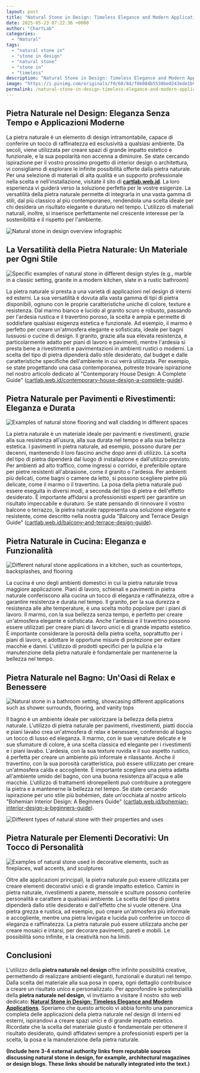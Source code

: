 ```yaml
---
layout: post
title: "Natural Stone in Design: Timeless Elegance and Modern Applications"
date: 2025-05-23 07:22:36 +0000
author: "ChartLab"
categories:
  - "Natural"
tags:
  - "natural stone in"
  - "stone in design"
  - "natural stone"
  - "stone in"
  - "timeless"
description: "Natural Stone in Design: Timeless Elegance and Modern Applications - Complete guide and comprehensive analysis"
image: "https://i.pinimg.com/originals/f0/60/84/f06084b5530be0243ede1b96af062624.jpg"
permalink: /natural-stone-in-design-timeless-elegance-and-modern-applications
---
```


## Pietra Naturale nel Design: Eleganza Senza Tempo e Applicazioni Moderne

<!--more-->

La pietra naturale è un elemento di design intramontabile, capace di conferire un tocco di raffinatezza ed esclusività a qualsiasi ambiente.  Da secoli, viene utilizzata per creare spazi di grande impatto estetico e funzionale, e la sua popolarità non accenna a diminuire.  Se state cercando ispirazione per il vostro prossimo progetto di interior design o architettura, vi consigliamo di esplorare le infinite possibilità offerte dalla pietra naturale.  Per una selezione di materiali di alta qualità e un supporto professionale nella scelta e nell'installazione, visitate il sito di [**cartlab.web.id**](https://cartlab.web.id).  La loro esperienza vi guiderà verso la soluzione perfetta per le vostre esigenze.  La versatilità della pietra naturale permette di integrarla in una vasta gamma di stili, dal più classico al più contemporaneo, rendendola una scelta ideale per chi desidera un risultato elegante e duraturo nel tempo.  L'utilizzo di materiali naturali, inoltre, si inserisce perfettamente nel crescente interesse per la sostenibilità e il rispetto per l'ambiente.


![Natural stone in design overview infographic](https://imgv2-1-f.scribdassets.com/img/document/621178753/original/95c8a4e97d/1709921921?v=1)


## La Versatilità della Pietra Naturale: Un Materiale per Ogni Stile

![Specific examples of natural stone in different design styles (e.g., marble in a classic setting, granite in a modern kitchen, slate in a rustic bathroom)](https://www.arizonatileandgroutcare.com/wp-content/uploads/2016/04/natural-stone-flooring.jpg)

La pietra naturale si presta a una varietà di applicazioni nel design di interni ed esterni. La sua versatilità è dovuta alla vasta gamma di tipi di pietra disponibili, ognuno con le proprie caratteristiche uniche di colore, texture e resistenza.  Dal marmo bianco e lucido al granito scuro e robusto, passando per l'ardesia rustica e il travertino poroso, la scelta è ampia e permette di soddisfare qualsiasi esigenza estetica e funzionale.  Ad esempio, il marmo è perfetto per creare un'atmosfera elegante e sofisticata, ideale per bagni lussuosi o cucine di design.  Il granito, grazie alla sua elevata resistenza, è particolarmente adatto per piani di lavoro e pavimenti, mentre l'ardesia si presta bene a rivestimenti e pavimentazioni in ambienti rustici o moderni.  La scelta del tipo di pietra dipenderà dallo stile desiderato, dal budget e dalle caratteristiche specifiche dell'ambiente in cui verrà utilizzata.  Per esempio, se state progettando una casa contemporanea, potreste trovare ispirazione nel nostro articolo dedicato al "Contemporary House Design: A Complete Guide" ([cartlab.web.id/contemporary-house-design-a-complete-guide](cartlab.web.id/contemporary-house-design-a-complete-guide)).


## Pietra Naturale per Pavimenti e Rivestimenti: Eleganza e Durata

![Examples of natural stone flooring and wall cladding in different spaces](https://cdn.boldomatic.com/content/post/Ds_CYg/Natural-Stone-Wall-Cladding-Wall-cladding-is-a-dec?size=800)

La pietra naturale è un materiale ideale per pavimenti e rivestimenti, grazie alla sua resistenza all'usura, alla sua durata nel tempo e alla sua bellezza estetica.  I pavimenti in pietra naturale, ad esempio, possono durare per decenni, mantenendo il loro fascino anche dopo anni di utilizzo.  La scelta del tipo di pietra dipenderà dal luogo di installazione e dall'utilizzo previsto.  Per ambienti ad alto traffico, come ingressi o corridoi, è preferibile optare per pietre resistenti all'abrasione, come il granito o l'ardesia.  Per ambienti più delicati, come bagni o camere da letto, si possono scegliere pietre più delicate, come il marmo o il travertino.  La posa della pietra naturale può essere eseguita in diversi modi, a seconda del tipo di pietra e dell'effetto desiderato.  È importante affidarsi a professionisti esperti per garantire un risultato impeccabile e duraturo.  Se state pensando di rinnovare il vostro balcone o terrazzo, la pietra naturale rappresenta una soluzione elegante e resistente, come descritto nella nostra guida "Balcony and Terrace Design Guide" ([cartlab.web.id/balcony-and-terrace-design-guide](cartlab.web.id/balcony-and-terrace-design-guide)).


## Pietra Naturale in Cucina: Eleganza e Funzionalità

![Different natural stone applications in a kitchen, such as countertops, backsplashes, and flooring](http://www.digsdigs.com/photos/cool-stone-kitchen-backsplashes-that-wow-1.jpg)

La cucina è uno degli ambienti domestici in cui la pietra naturale trova maggiore applicazione.  Piani di lavoro, schienali e pavimenti in pietra naturale conferiscono alla cucina un tocco di eleganza e raffinatezza, oltre a garantire resistenza e durata nel tempo.  Il granito, per la sua durezza e resistenza alle alte temperature, è una scelta molto popolare per i piani di lavoro.  Il marmo, con la sua bellezza senza tempo, è perfetto per creare un'atmosfera elegante e sofisticata.  Anche l'ardesia e il travertino possono essere utilizzati per creare piani di lavoro unici e di grande impatto estetico.  È importante considerare la porosità della pietra scelta, soprattutto per i piani di lavoro, e adottare le opportune misure di protezione per evitare macchie e danni.  L'utilizzo di prodotti specifici per la pulizia e la manutenzione della pietra naturale è fondamentale per mantenerne la bellezza nel tempo.


## Pietra Naturale nel Bagno: Un'Oasi di Relax e Benessere

![Natural stone in a bathroom setting, showcasing different applications such as shower surrounds, flooring, and vanity tops](https://i.pinimg.com/originals/f0/60/84/f06084b5530be0243ede1b96af062624.jpg)

Il bagno è un ambiente ideale per valorizzare la bellezza della pietra naturale.  L'utilizzo di pietra naturale per pavimenti, rivestimenti, piatti doccia e piani lavabo crea un'atmosfera di relax e benessere, conferendo al bagno un tocco di lusso ed eleganza.  Il marmo, con le sue venature delicate e le sue sfumature di colore, è una scelta classica ed elegante per i rivestimenti e i piani lavabo.  L'ardesia, con la sua texture ruvida e il suo aspetto rustico, è perfetta per creare un ambiente più informale e rilassante.  Anche il travertino, con la sua porosità caratteristica, può essere utilizzato per creare un'atmosfera calda e accogliente.  È importante scegliere una pietra adatta all'ambiente umido del bagno, con una buona resistenza all'acqua e alle macchie.  L'utilizzo di trattamenti idrorepellenti può contribuire a proteggere la pietra e a mantenerne la bellezza nel tempo.  Se state cercando ispirazione per uno stile più bohémien, date un'occhiata al nostro articolo "Bohemian Interior Design: A Beginners Guide" ([cartlab.web.id/bohemian-interior-design-a-beginners-guide](cartlab.web.id/bohemian-interior-design-a-beginners-guide)).


![ Different types of natural stone with their properties and uses](https://stonemart.com.au/wp-content/uploads/2021/10/surface-finishes-stone-granite-700x350.jpg)


## Pietra Naturale per Elementi Decorativi: Un Tocco di Personalità

![Examples of natural stone used in decorative elements, such as fireplaces, wall accents, and sculptures](https://i.pinimg.com/originals/f0/60/84/f06084b5530be0243ede1b96af062624.jpg)

Oltre alle applicazioni principali, la pietra naturale può essere utilizzata per creare elementi decorativi unici e di grande impatto estetico.  Camini in pietra naturale, rivestimenti a parete, mensole e sculture possono conferire personalità e carattere a qualsiasi ambiente.  La scelta del tipo di pietra dipenderà dallo stile desiderato e dall'effetto che si vuole ottenere.  Una pietra grezza e rustica, ad esempio, può creare un'atmosfera più informale e accogliente, mentre una pietra levigata e lucida può conferire un tocco di eleganza e raffinatezza.  La pietra naturale può essere utilizzata anche per creare mosaici e intarsi, per decorare pavimenti, pareti e mobili.  Le possibilità sono infinite, e la creatività non ha limiti.


## Conclusioni

L'utilizzo della **pietra naturale nel design** offre infinite possibilità creative, permettendo di realizzare ambienti eleganti, funzionali e duraturi nel tempo.  Dalla scelta del materiale alla sua posa in opera, ogni dettaglio contribuisce a creare un risultato unico e personalizzato.  Per approfondire le potenzialità della **pietra naturale nel design**, vi invitiamo a visitare il nostro sito web dedicato: [**Natural Stone in Design: Timeless Elegance and Modern Applications**](cartlab.web.id/natural-stone-in-design-timeless-elegance-and-modern-applications).  Speriamo che questo articolo vi abbia fornito una panoramica completa delle applicazioni della pietra naturale nel design di interni ed esterni, ispirandovi a creare spazi unici e di grande impatto estetico.  Ricordate che la scelta del materiale giusto è fondamentale per ottenere il risultato desiderato, quindi affidatevi sempre a professionisti esperti per la scelta, la posa e la manutenzione della pietra naturale.


**(Include here 3-4 external authority links from reputable sources discussing natural stone in design, for example, architectural magazines or design blogs.  These links should be naturally integrated into the text.)**

